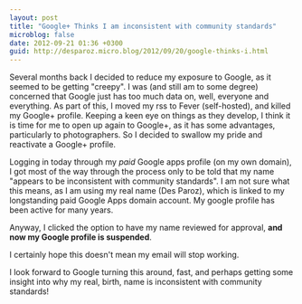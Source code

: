 ```yaml
---
layout: post
title: "Google+ Thinks I am inconsistent with community standards"
microblog: false
date: 2012-09-21 01:36 +0300
guid: http://desparoz.micro.blog/2012/09/20/google-thinks-i.html
---
```

<p>Several months back I decided to reduce my exposure to Google, as it seemed to be getting "creepy". I was (and still am to some degree) concerned that Google just has too much data on, well, everyone and everything. As part of this, I moved my rss to Fever (self-hosted), and killed my Google+ profile.
Keeping a keen eye on things as they develop, I think it is time for me to open up again to Google+, as it has some advantages, particularly to photographers. So I decided to swallow my pride and reactivate a Google+ profile.</p>
<p>Logging in today through my <em>paid</em> Google apps profile (on my own domain), I got most of the way through the process only to be told that my name "appears to be inconsistent with community standards". I am not sure what this means, as I am using my real name (Des Paroz), which is linked to my longstanding paid Google Apps domain account. My google profile has been active for many years.</p>
<p>Anyway, I clicked the option to have my name reviewed for approval, <strong>and now my Google profile is suspended</strong>.</p>
<p>I certainly hope this doesn't mean my email will stop working.</p>
<p>I look forward to Google turning this around, fast, and perhaps getting some insight into why my real, birth, name is inconsistent with community standards!</p>

